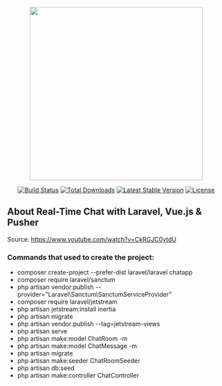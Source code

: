 <p align="center"><a href="https://laravel.com" target="_blank"><img src="https://raw.githubusercontent.com/laravel/art/master/logo-lockup/5%20SVG/2%20CMYK/1%20Full%20Color/laravel-logolockup-cmyk-red.svg" width="400"></a></p>

<p align="center">
<a href="https://travis-ci.org/laravel/framework"><img src="https://travis-ci.org/laravel/framework.svg" alt="Build Status"></a>
<a href="https://packagist.org/packages/laravel/framework"><img src="https://img.shields.io/packagist/dt/laravel/framework" alt="Total Downloads"></a>
<a href="https://packagist.org/packages/laravel/framework"><img src="https://img.shields.io/packagist/v/laravel/framework" alt="Latest Stable Version"></a>
<a href="https://packagist.org/packages/laravel/framework"><img src="https://img.shields.io/packagist/l/laravel/framework" alt="License"></a>
</p>

## About Real-Time Chat with Laravel, Vue.js & Pusher

Source: https://www.youtube.com/watch?v=CkRGJC0ytdU

### Commands that used to create the project:

- composer create-project --prefer-dist laravel/laravel chatapp
- composer require laravel/sanctum
- php artisan vendor:publish --provider="Laravel\Sanctum\SanctumServiceProvider"
- composer require laravel/jetstream
- php artisan jetstream:install inertia
- php artisan migrate
- php artisan vendor:publish --tag=jetstream-views
- php artisan serve
- php artisan make:model ChatRoom -m
- php artisan make:model ChatMessage -m
- php artisan migrate
- php artisan make:seeder ChatRoomSeeder
- php artisan db:seed
- php artisan make:controller ChatController

